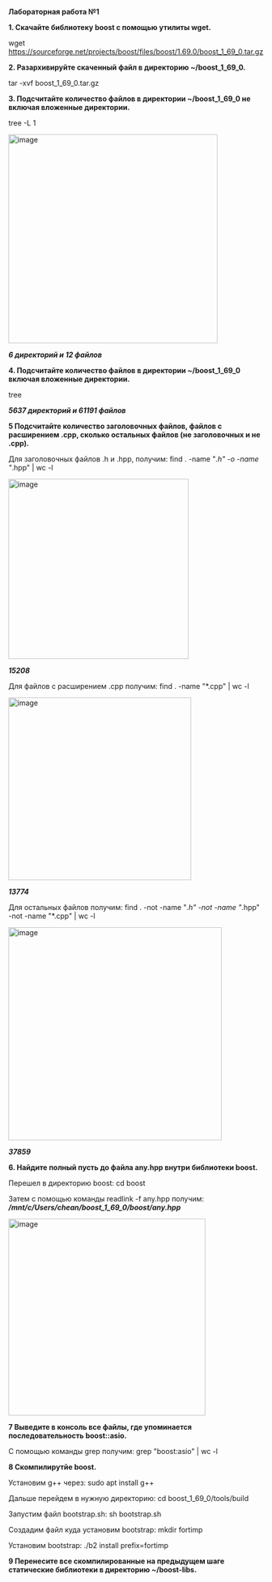 **Лабораторная работа №1**

**1. Скачайте библиотеку boost с помощью утилиты wget.**

wget https://sourceforge.net/projects/boost/files/boost/1.69.0/boost_1_69_0.tar.gz

**2. Разархивируйте скаченный файл в директорию ~/boost_1_69_0.**

tar -xvf boost_1_69_0.tar.gz

**3. Подсчитайте количество файлов в директории ~/boost_1_69_0 не включая вложенные директории.**

tree -L 1

<img width="413" alt="image" src="https://user-images.githubusercontent.com/126329578/221964277-4f9d6ffd-d145-4bc8-b5d9-ae126eb3d60a.png">

**_6 директорий и 12 файлов_**

**4. Подсчитайте количество файлов в директории ~/boost_1_69_0 включая вложенные директории.**

tree

**_5637 директорий и 61191 файлов_**

**5 Подсчитайте количество заголовочных файлов, файлов с расширением .cpp, сколько остальных файлов (не заголовочных и не .cpp).**

Для заголовочных файлов .h и .hpp, получим: find . -name "*.h" -o -name "*.hpp" | wc -l

<img width="356" alt="image" src="https://user-images.githubusercontent.com/126329578/221966675-13ee9dea-8a42-4073-aef3-405006c351c1.png">

**_15208_**

Для файлов с расширением .cpp получим: find . -name "*.cpp" | wc -l

<img width="361" alt="image" src="https://user-images.githubusercontent.com/126329578/221966635-e0650f81-0f7b-4793-a65e-8cda338ff206.png">

**_13774_**

Для остальных файлов получим: find . -not -name "*.h" -not -name "*.hpp" -not -name "*.cpp" | wc -l

<img width="421" alt="image" src="https://user-images.githubusercontent.com/126329578/221967049-9db5c634-b428-48df-a111-067f8f514cf4.png">

**_37859_**

**6. Найдите полный пусть до файла any.hpp внутри библиотеки boost.**

Перешел в директорию boost: cd boost

Затем с помощью команды readlink -f any.hpp получим: **_/mnt/c/Users/chean/boost_1_69_0/boost/any.hpp_**

<img width="389" alt="image" src="https://user-images.githubusercontent.com/126329578/221967535-4384b062-ffd6-4424-be91-f3c3686717a6.png">

**7 Выведите в консоль все файлы, где упоминается последовательность boost::asio.**

С помощью команды grep получим: grep "boost:asio" | wc -l

**8 Скомпилирутйе boost.**

Установим g++ через: sudo apt install g++

Дальше перейдем в нужную директорию: cd boost_1_69_0/tools/build

Запустим файл bootstrap.sh: sh bootstrap.sh

Создадим файл куда установим bootstrap: mkdir fortimp

Установим bootstrap: ./b2 install prefix=fortimp

**9 Перенесите все скомпилированные на предыдущем шаге статические библиотеки в директорию ~/boost-libs.**


